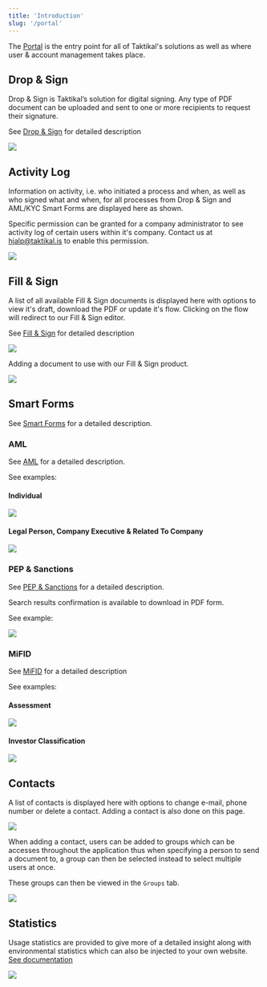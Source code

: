 ```yaml
---
title: 'Introduction'
slug: '/portal'
---
```


The [Portal](https://app.taktikal.is) is the entry point for all of Taktikal's
solutions as well as where user & account management takes place.

## Drop & Sign

Drop & Sign is Taktikal’s solution for digital signing. Any type of PDF document
can be uploaded and sent to one or more recipients to request their signature.

See [Drop & Sign](/docs/drop-and-sign) for detailed description

![](/img/portal/introduction/drop-and-sign.png)

## Activity Log

Information on activity, i.e. who initiated a process and when, as well as who
signed what and when, for all processes from Drop & Sign and AML/KYC Smart Forms
are displayed here as shown.

Specific permission can be granted for a company administrator to see activity
log of certain users within it's company. Contact us at hjalp@taktikal.is to
enable this permission.

![](/img/portal/introduction/activity-log.png)

## Fill & Sign

A list of all available Fill & Sign documents is displayed here with options to
view it's draft, download the PDF or update it's flow. Clicking on the flow will
redirect to our Fill & Sign editor.

See [Fill & Sign](/docs/fill-and-sign) for detailed description

![](/img/portal/introduction/fill-and-sign.png)

Adding a document to use with our Fill & Sign product.

![](/img/portal/introduction/add-document.png)

## Smart Forms

See [Smart Forms](/docs/smart-forms) for a detailed description.

### AML

See [AML](https://taktikal.is/onboarding#kyc-aml) for a detailed description.

See examples:

#### Individual

![](/img/portal/introduction/aml-individual.png)

#### Legal Person, Company Executive & Related To Company

![](/img/portal/introduction/aml-legal-person.png)

### PEP & Sanctions

See [PEP & Sanctions](https://taktikal.is/onboarding#pep) for a detailed
description.

Search results confirmation is available to download in PDF form.

See example:

![](/img/portal/introduction/pep-and-sanction.png)

### MiFID

See [MiFID](https://taktikal.is/onboarding#ahaettumat) for a detailed
description

See examples:

#### Assessment

![](/img/portal/introduction/mifid-assessment.png)

#### Investor Classification

![](/img/portal/introduction/mifid-investor-classification.png)

## Contacts

A list of contacts is displayed here with options to change e-mail, phone number
or delete a contact. Adding a contact is also done on this page.

![](/img/portal/introduction/contacts.png)

When adding a contact, users can be added to groups which can be accesses
throughout the application thus when specifying a person to send a document to,
a group can then be selected instead to select multiple users at once.

These groups can then be viewed in the `Groups` tab.

![](/img/portal/introduction/add-contacts.png)

## Statistics

Usage statistics are provided to give more of a detailed insight along with
environmental statistics which can also be injected to your own website.
[See documentation](/docs/api/environment-widget/#httpsapptaktikalisdocsenvironmental-statistics-widget)

![](/img/portal/introduction/statistics.png)
